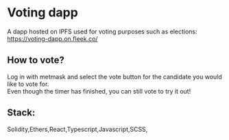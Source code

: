 # Voting dapp

A dapp hosted on IPFS used for voting purposes such as elections:\
https://voting-dapp.on.fleek.co/

## How to vote?

Log in with metmask and select the vote button for the candidate you would like to vote for.\
Even though the timer has finished, you can still vote to try it out!

## Stack:

Solidity,Ethers,React,Typescript,Javascript,SCSS,
